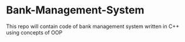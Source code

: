 # Bank-Management-System
This repo will contain code of bank management system written in C++ using concepts of OOP

